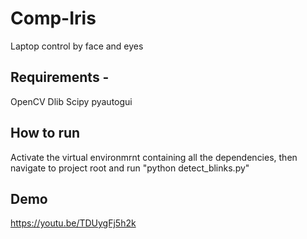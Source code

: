 # Comp-Iris
Laptop control by face and eyes

## Requirements -
OpenCV
Dlib
Scipy
pyautogui

## How to run
Activate the virtual environmrnt containing all the dependencies, then navigate to project root and run "python detect_blinks.py"

## Demo
 https://youtu.be/TDUygFj5h2k

